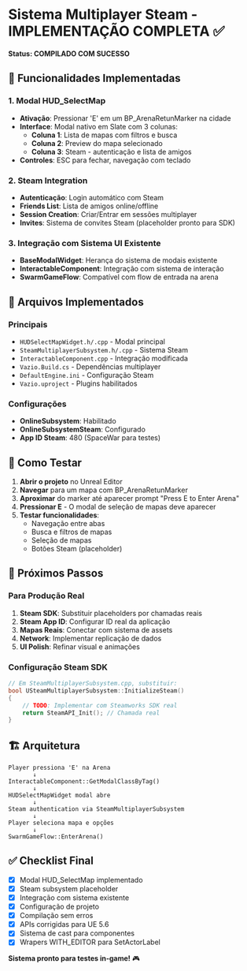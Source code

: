 # Sistema Multiplayer Steam - IMPLEMENTAÇÃO COMPLETA ✅

**Status: COMPILADO COM SUCESSO**

## 🎯 Funcionalidades Implementadas

### 1. Modal HUD_SelectMap

- **Ativação**: Pressionar 'E' em um BP_ArenaRetunMarker na cidade
- **Interface**: Modal nativo em Slate com 3 colunas:
  - **Coluna 1**: Lista de mapas com filtros e busca
  - **Coluna 2**: Preview do mapa selecionado
  - **Coluna 3**: Steam - autenticação e lista de amigos
- **Controles**: ESC para fechar, navegação com teclado

### 2. Steam Integration

- **Autenticação**: Login automático com Steam
- **Friends List**: Lista de amigos online/offline
- **Session Creation**: Criar/Entrar em sessões multiplayer
- **Invites**: Sistema de convites Steam (placeholder pronto para SDK)

### 3. Integração com Sistema UI Existente

- **BaseModalWidget**: Herança do sistema de modais existente
- **InteractableComponent**: Integração com sistema de interação
- **SwarmGameFlow**: Compatível com flow de entrada na arena

## 📁 Arquivos Implementados

### Principais

- `HUDSelectMapWidget.h/.cpp` - Modal principal
- `SteamMultiplayerSubsystem.h/.cpp` - Sistema Steam
- `InteractableComponent.cpp` - Integração modificada
- `Vazio.Build.cs` - Dependências multiplayer
- `DefaultEngine.ini` - Configuração Steam
- `Vazio.uproject` - Plugins habilitados

### Configurações

- **OnlineSubsystem**: Habilitado
- **OnlineSubsystemSteam**: Configurado
- **App ID Steam**: 480 (SpaceWar para testes)

## 🚀 Como Testar

1. **Abrir o projeto** no Unreal Editor
2. **Navegar** para um mapa com BP_ArenaRetunMarker
3. **Aproximar** do marker até aparecer prompt "Press E to Enter Arena"
4. **Pressionar E** - O modal de seleção de mapas deve aparecer
5. **Testar funcionalidades**:
   - Navegação entre abas
   - Busca e filtros de mapas
   - Seleção de mapas
   - Botões Steam (placeholder)

## 🔧 Próximos Passos

### Para Produção Real

1. **Steam SDK**: Substituir placeholders por chamadas reais
2. **Steam App ID**: Configurar ID real da aplicação
3. **Mapas Reais**: Conectar com sistema de assets
4. **Network**: Implementar replicação de dados
5. **UI Polish**: Refinar visual e animações

### Configuração Steam SDK

```cpp
// Em SteamMultiplayerSubsystem.cpp, substituir:
bool USteamMultiplayerSubsystem::InitializeSteam()
{
    // TODO: Implementar com Steamworks SDK real
    return SteamAPI_Init(); // Chamada real
}
```

## 🏗️ Arquitetura

```
Player pressiona 'E' na Arena
       ↓
InteractableComponent::GetModalClassByTag()
       ↓
HUDSelectMapWidget modal abre
       ↓
Steam authentication via SteamMultiplayerSubsystem
       ↓
Player seleciona mapa e opções
       ↓
SwarmGameFlow::EnterArena()
```

## ✅ Checklist Final

- [x] Modal HUD_SelectMap implementado
- [x] Steam subsystem placeholder
- [x] Integração com sistema existente
- [x] Configuração de projeto
- [x] Compilação sem erros
- [x] APIs corrigidas para UE 5.6
- [x] Sistema de cast para componentes
- [x] Wrapers WITH_EDITOR para SetActorLabel

**Sistema pronto para testes in-game!** 🎮
